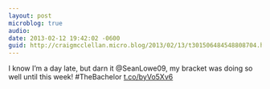 ```yaml
---
layout: post
microblog: true
audio: 
date: 2013-02-12 19:42:02 -0600
guid: http://craigmcclellan.micro.blog/2013/02/13/t301506484548808704.html
---
```

I know I’m a day late, but darn it @SeanLowe09, my bracket was doing so well until this week! #TheBachelor [t.co/byVo5Xv6](http://t.co/byVo5Xv6)
